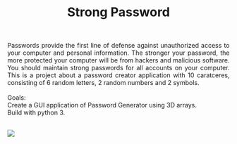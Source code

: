 <h1 align="center">Strong Password</h1>
<br>
<p align="justify">
Passwords provide the first line of defense against unauthorized access to your computer and personal information. The stronger your password, the more protected your computer will be from hackers and malicious software. You should maintain strong passwords for all accounts on your computer. This is a project about a password creator application with 10 caratceres, consisting of 6 random letters, 2 random numbers and 2 symbols.
  <br>
  <br>
  Goals:
  <br>
Create a GUI application of Password Generator using 3D arrays. 
  <br>Build with python 3.
</p>
<br>
<img src="https://user-images.githubusercontent.com/100588945/172072508-dcdf37a3-232d-4c0e-a918-aa33498f898d.gif">
